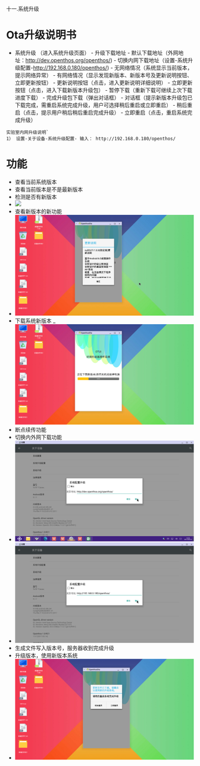 十一.系统升级  
# Ota升级说明书

- 系统升级 （进入系统升级页面）
      - 升级下载地址
          - 默认下载地址（外网地址：http://dev.openthos.org/openthos/)
          - 切换内网下载地址（设置-系统升级配置-http://192.168.0.180/openthos/)
      - 无网络情况（系统显示当前版本，提示网络异常）
      - 有网络情况（显示发现新版本、新版本号及更新说明按钮、立即更新按钮）
         - 更新说明按钮（点击，进入更新说明详细说明）
         - 立即更新按钮（点击，进入下载新版本升级包）
            - 暂停下载（重新下载可继续上次下载进度下载）
            - 完成升级包下载（弹出对话框）
               - 对话框（提示新版本升级包已下载完成，需重启系统完成升级，用户可选择稍后重启或立即重启）
               - 稍后重启（点击，提示用户稍后稍后重启完成升级）
               - 立即重启（点击，重启系统完成升级）



```
实验室内网升级说明`
1） 设置-关于设备-系统升级配置- 输入： http://192.168.0.180/openthos/
```
# 功能  
- 查看当前系统版本
- 查看当前版本是不是最新版本
- 检测是否有新版本
- ![](pic/shengji/Screenshot_2017-03-14-15-08-13.png.png)
- 查看新版本的新功能
- ![](pic/shengji/tmp_4267-ota002626334839.png)
- 下载系统新版本
_ ![](pic/shengji/tmp_4267-ota003-487893234.png)
- 断点续传功能
- 切换内外网下载功能
- ![](pic/shengji/tmp_4267-ota004-1175914160.png)
- ![](pic/shengji/tmp_4267-ota005-1398370391.png)
- 生成文件写入版本号，服务器收到完成升级
- 升级版本，使用新版本系统
- ![](pic/shengji/tmp_4267-ota006-1968142163.png)

